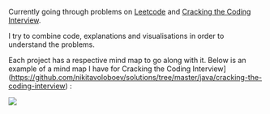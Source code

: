 Currently going through problems on [Leetcode](https://github.com/nikitavoloboev/solutions/tree/master/java/leetcode) and [Cracking the Coding Interview](https://github.com/nikitavoloboev/solutions/tree/master/java/cracking-the-coding-interview).

I try to combine code, explanations and visualisations in order to understand the problems. 

Each project has a respective mind map to go along with it. Below is an example of a mind map I have for Cracking the Coding Interview](https://github.com/nikitavoloboev/solutions/tree/master/java/cracking-the-coding-interview) : 


![](http://i.imgur.com/PKQs7Id.png)